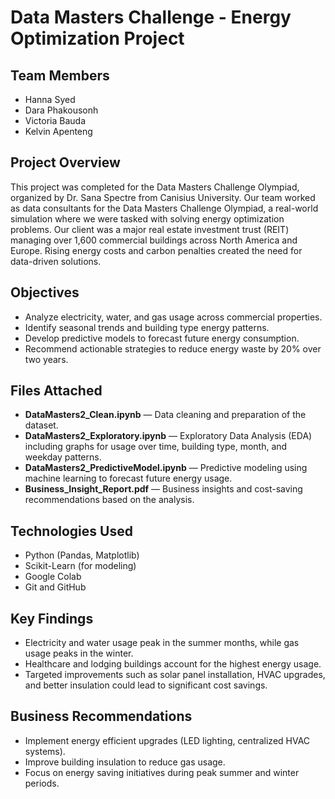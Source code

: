 # Data Masters Challenge - Energy Optimization Project

## Team Members
- Hanna Syed
- Dara Phakousonh
- Victoria Bauda
- Kelvin Apenteng

## Project Overview
This project was completed for the Data Masters Challenge Olympiad, organized by Dr. Sana Spectre from Canisius University. 
Our team worked as data consultants for the Data Masters Challenge Olympiad, a real-world simulation where we were tasked with solving energy optimization problems. Our client was a major real estate investment trust (REIT) managing over 1,600 commercial buildings across North America and Europe. Rising energy costs and carbon penalties created the need for data-driven solutions.

## Objectives
- Analyze electricity, water, and gas usage across commercial properties.
- Identify seasonal trends and building type energy patterns.
- Develop predictive models to forecast future energy consumption.
- Recommend actionable strategies to reduce energy waste by 20% over two years.

## Files Attached
- **DataMasters2_Clean.ipynb** — Data cleaning and preparation of the dataset.
- **DataMasters2_Exploratory.ipynb** — Exploratory Data Analysis (EDA) including graphs for usage over time, building type, month, and weekday patterns.
- **DataMasters2_PredictiveModel.ipynb** — Predictive modeling using machine learning to forecast future energy usage.
- **Business_Insight_Report.pdf** — Business insights and cost-saving recommendations based on the analysis.

## Technologies Used
- Python (Pandas, Matplotlib)
- Scikit-Learn (for modeling)
- Google Colab
- Git and GitHub

## Key Findings
- Electricity and water usage peak in the summer months, while gas usage peaks in the winter.
- Healthcare and lodging buildings account for the highest energy usage.
- Targeted improvements such as solar panel installation, HVAC upgrades, and better insulation could lead to significant cost savings.

## Business Recommendations
- Implement energy efficient upgrades (LED lighting, centralized HVAC systems).
- Improve building insulation to reduce gas usage.
- Focus on energy saving initiatives during peak summer and winter periods.

